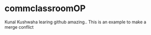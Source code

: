 # commclassroomOP

Kunal Kushwaha learing github amazing..
This is an example to make a merge conflict
